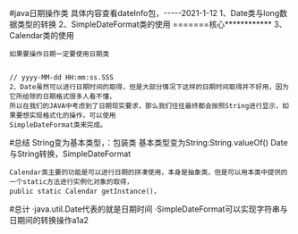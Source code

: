 #java日期操作类   具体内容查看dateInfo包，-----2021-1-12
    1、Date类与long数据类型的转换
    2、SimpleDateFormat类的使用 =======核心************
    3、Calendar类的使用
    
    如果要操作日期一定要使用日期类
    
    
    // yyyy-MM-dd HH:mm:ss.SSS
    2、Date虽然可以进行日期时间的取得，但是大部分情况下这样的日期时间取得并不好用，因为它所给除的日期格式很多人看不懂，
    所以在我们的JAVA中考虑到了日期现实要求，那么我们往往最终都会按照String进行显示，如果要想实现格式化的操作，可以使用
    SimpleDateFormat类来完成。
    
#总结
    String变为基本类型，：包装类
    基本类型变为String:String.valueOf()
    Date与String转换，SimpleDateFormat
    
    Calendar类主要的功能是可以进行日期的拼凑使用，本身是抽象类，但是可以用本类中提供的一个static方法进行实例化对象的取得，
    public static Calendar getInstance()，
    
    
#总计
    ·java.util.Date代表的就是日期时间
    ·SimpleDateFormat可以实现字符串与日期间的转换操作a1a2


    